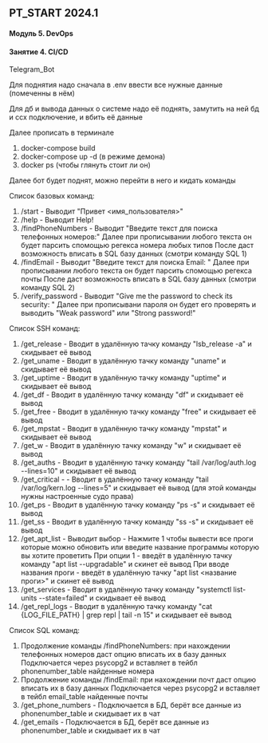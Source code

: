 ## PT_START 2024.1
#### Модуль 5. DevOps
#### Занятие 4. CI/CD

Telegram_Bot

Для поднятия надо сначала в .env ввести все нужные данные (помеченны в нём)

Для дб и вывода данных о системе надо её поднять, замутить на ней бд и ссх подключение, и вбить её данные

Далее прописать в терминале

1. docker-compose build
2. docker-compose up -d (в режиме демона)
3. docker ps (чтобы глянуть стоит ли он)

Далее бот будет поднят, можно перейти в него и кидать команды

Список базовых команд:
1. /start - Выводит "Привет <имя_пользователя>"
2. /help - Выводит Help!
3. /findPhoneNumbers - Выводит "Введите текст для поиска телефонных номеров:"
Далее при прописывании любого текста он будет парсить спомощью регекса номера любых типов
После даст возможность вписать в SQL базу данных (смотри команду SQL 1)
4. /findEmail - Выводит "Введите текст для поиска Email: "
Далее при прописывании любого текста он будет парсить спомощью регекса почты
После даст возможность вписать в SQL базу данных (смотри команду SQL 2)
5. /verify_password - Выводит "Give me the password to check its security: "
Далее при прописывани пароля он будет его проверять и выводить "Weak password" или "Strong password!"

Список SSH команд:
1. /get_release - Вводит в удалённую тачку команду "lsb_release -a" и скидывает её вывод
2. /get_uname - Вводит в удалённую тачку команду "uname" и скидывает её вывод
3. /get_uptime - Вводит в удалённую тачку команду "uptime" и скидывает её вывод
4. /get_df - Вводит в удалённую тачку команду "df" и скидывает её вывод
5. /get_free - Вводит в удалённую тачку команду "free" и скидывает её вывод
6. /get_mpstat - Вводит в удалённую тачку команду "mpstat" и скидывает её вывод
7. /get_w - Вводит в удалённую тачку команду "w" и скидывает её вывод
8. /get_auths - Вводит в удалённую тачку команду "tail /var/log/auth.log --lines=10" и скидывает её вывод
9. /get_critical - - Вводит в удалённую тачку команду "tail /var/log/kern.log --lines=5" и скидывает её вывод (для этой команды нужны настроенные судо права)
10. /get_ps - Вводит в удалённую тачку команду "ps -s" и скидывает её вывод
11. /get_ss - Вводит в удалённую тачку команду "ss -s" и скидывает её вывод
12. /get_apt_list - Выводит выбор - Нажмите 1 чтобы вывести все проги которые можно обновить или введите название программы которую вы хотите проветить
При опции 1 - введёт в удалённую тачку команду "apt list --upgradable" и скинет её вывод
При вводе названия проги - введёт в удалённую тачку "apt list <название проги>" и скинет её вывод 
13. /get_services - Вводит в удалённую тачку команду "systemctl list-units --state=failed" и скидывает её вывод
14. /get_repl_logs - Вводит в удалённую тачку команду "cat {LOG_FILE_PATH} | grep repl | tail -n 15" и скидывает её вывод

Список SQL команд:
1. Продолжение команды /findPhoneNumbers: при нахождении телефонных номеров даст опцию вписать их в базу данных
Подключается через psycopg2 и вставляет в тейбл phonenumber_table найденные номера
2. Продолжение команды /findEmail: при нахождении почт даст опцию вписать их в базу данных
Подключается через psycopg2 и вставляет в тейбл email_table найденные почты
3. /get_phone_numbers - Подключается в БД, берёт все данные из phonenumber_table и скидывает их в чат
4. /get_emails - Подключается в БД, берёт все данные из phonenumber_table и скидывает их в чат
